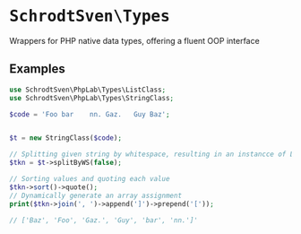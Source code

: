 # <kbd>SchrodtSven\Types</kbd>

Wrappers for PHP native data types, offering a fluent OOP interface

## Examples 

```php
use SchrodtSven\PhpLab\Types\ListClass;
use SchrodtSven\PhpLab\Types\StringClass;

$code = 'Foo bar    nn. Gaz.   Guy Baz';


$t = new StringClass($code);

// Splitting given string by whitespace, resulting in an instancce of ListClass
$tkn = $t->splitByWS(false);

// Sorting values and quoting each value
$tkn->sort()->quote();
// Dynamically generate an array assignment
print($tkn->join(', ')->append(']')->prepend('['));

// ['Baz', 'Foo', 'Gaz.', 'Guy', 'bar', 'nn.']'
```